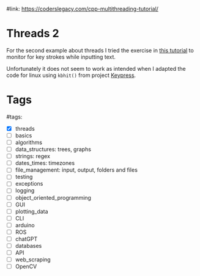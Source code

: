 #link: https://coderslegacy.com/cpp-multithreading-tutorial/

# Threads 2

For the second example about threads I tried the exercise in [this tutorial](https://coderslegacy.com/cpp-multithreading-tutorial/) to monitor for key strokes while inputting text.

Unfortunately it does not seem to work as intended when I adapted the code for linux using `kbhit()` from project [Keypress](https://github.com/mhered/cpp_100daysofcode/blob/main/code/Day054_19-05-23/Keypress).


# Tags
#tags: 

- [x] threads
- [ ] basics
- [ ] algorithms
- [ ] data_structures: trees, graphs
- [ ] strings: regex
- [ ] dates_times: timezones
- [ ] file_management: input, output, folders and files
- [ ] testing
- [ ] exceptions
- [ ] logging
- [ ] object_oriented_programming
- [ ] GUI
- [ ] plotting_data
- [ ] CLI
- [ ] arduino
- [ ] ROS
- [ ] chatGPT
- [ ] databases
- [ ] API
- [ ] web_scraping
- [ ] OpenCV